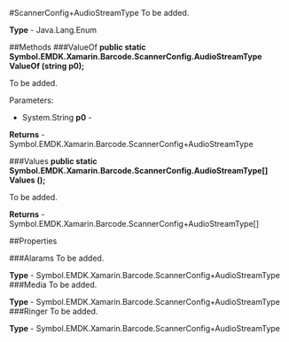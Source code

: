 #ScannerConfig+AudioStreamType
To be added.

**Type** - Java.Lang.Enum

##Methods
###ValueOf
**public static Symbol.EMDK.Xamarin.Barcode.ScannerConfig.AudioStreamType ValueOf (string p0);**

To be added.

Parameters: 

* System.String **p0** - 

**Returns** - Symbol.EMDK.Xamarin.Barcode.ScannerConfig+AudioStreamType

###Values
**public static Symbol.EMDK.Xamarin.Barcode.ScannerConfig.AudioStreamType[] Values ();**

To be added.


**Returns** - Symbol.EMDK.Xamarin.Barcode.ScannerConfig+AudioStreamType[]

##Properties

###Alarams
To be added.

**Type** - Symbol.EMDK.Xamarin.Barcode.ScannerConfig+AudioStreamType
###Media
To be added.

**Type** - Symbol.EMDK.Xamarin.Barcode.ScannerConfig+AudioStreamType
###Ringer
To be added.

**Type** - Symbol.EMDK.Xamarin.Barcode.ScannerConfig+AudioStreamType


